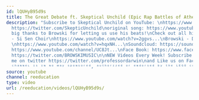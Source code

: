 ```yaml
---
id: lQUHyB95d9s
title: The Great Debate ft. Skeptical Unchild (Epic Rap Battles of Atheism)
description: "Subscribe to Skeptical Unchild on YouTube: \nhttps://www.youtube.com/channel/UCXsBXTjcEqKDqfcdKvkGqzA\n\nTwitter:
  https://twitter.com/SkepticUnchild\noriginal song: https://www.youtube.com/watch?v=lNpphVumJ_4\nA
  big thanks to Browski for letting us use his beats!\nCheck out all his stuff!\nBrowski
  - Si Sen Choir\nhttps://www.youtube.com/watch?v=2ggvs...\nBrowski - Drop That Bitch
  \nhttps://www.youtube.com/watch?v=hqxNH...\nSoundcloud: https://soundcloud.com/browskimusic\nYouTube:
  https://www.youtube.com/channel/UC8Jt...\nFace Book: https://www.facebook.com/browskimusic...\nTwitter:
  https://twitter.com/BROWSKIMUSIC\n\nNEW Videos Every Week! Subscribe for more AWESOMENESS\nFollow
  me on twitter https://twitter.com/professordarwin\nand Like us on FaceBook at https://www.facebook.com/legodarwin\n\nᵀʰᶦˢ
  ᶜʰᵃᶰᶰᵉᶫ ᶦˢ ᶦᶰ ᶰᵒ ʷᵃʸ ˢᵖᵒᶰˢᵒʳᵉᵈ, ᵃᵘᵗʰᵒʳᶦᶻᵉᵈ ᵒʳ ᵉᶰᵈᵒʳˢᵉᵈ ᵇʸ ᵗʰᵉ ᴸᴱᴳᴼ ᶜᵒᵐᵖᵃᶰʸ⋅"
source: youtube
channel: reeducation
type: video
url: /reeducation/videos/lQUHyB95d9s/
---
```

